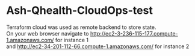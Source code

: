 # Ash-Qhealth-CloudOps-test
Terraform cloud was used as remote backend to store state. <br/>
On your web browser navigate to http://ec2-3-236-115-177.compute-1.amazonaws.com/ for instance 1 <br/> and http://ec2-34-201-112-66.compute-1.amazonaws.com/ for instance 2
